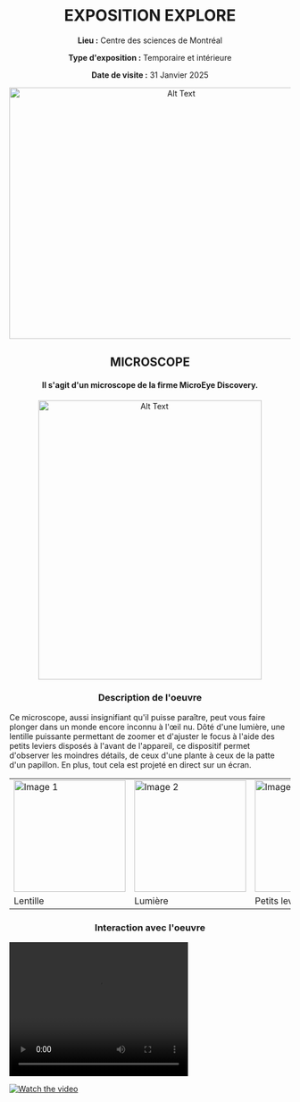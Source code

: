 <h1 align="center">EXPOSITION EXPLORE</h1>

<div align=center>
  
**Lieu :** Centre des sciences de Montréal
<br>
  
**Type d'exposition :** Temporaire et intérieure
<br>
  
**Date de visite :** 31 Janvier 2025
</div>


<div align="center">
<img src="https://github.com/MrPoutineQc/H25_V11_inspirations_ZACKARYWARREN/blob/main/centre_des_sciences/media/centre_des_sciences.jpg" alt="Alt Text" width="600" height="450">
</div>

<h2 align="center">MICROSCOPE</h2>

<h4 align="center">Il s'agit d'un microscope de la firme MicroEye Discovery.</h4>

<div align="center">
<img src="https://github.com/MrPoutineQc/H25_V11_inspirations_ZACKARYWARREN/blob/main/centre_des_sciences/media/vue_ensemble.jpg" alt="Alt Text" width="400" height="500">
</div>

<h3 align="center">Description de l'oeuvre</h3>

Ce microscope, aussi insignifiant qu'il puisse paraître, peut vous faire plonger dans un monde encore inconnu à l'œil nu. Dôté d'une lumière, une lentille puissante permettant de zoomer et d'ajuster le focus à l'aide des petits leviers disposés à l'avant de l'appareil, ce dispositif permet d'observer les moindres détails, de ceux d'une plante à ceux de la patte d'un papillon. En plus, tout cela est projeté en direct sur un écran.

<table align="center">
  <tr>
    <td><img src="https://github.com/MrPoutineQc/H25_V11_inspirations_ZACKARYWARREN/blob/main/centre_des_sciences/media/objectif_optique.jpg" alt="Image 1" width="200"></td>
    <td><img src="https://github.com/MrPoutineQc/H25_V11_inspirations_ZACKARYWARREN/blob/main/centre_des_sciences/media/lumiere.jpg" alt="Image 2" width="200"></td>
    <td><img src="https://github.com/MrPoutineQc/H25_V11_inspirations_ZACKARYWARREN/blob/main/centre_des_sciences/media/commande.jpg" alt="Image 3" width="200"></td>
  </tr>
  <tr>
    <td>Lentille</td>
    <td>Lumière</td>
    <td>Petits leviers</td>
  </tr>
</table>

<h3 align="center">Interaction avec l'oeuvre</h3>

<video width="320" height="240" controls>
  <source src="https://github.com/MrPoutineQc/H25_V11_inspirations_ZACKARYWARREN/blob/main/centre_des_sciences/media/fonctionnment_01.mp4" type="video/mp4">
</video>

[![Watch the video](https://img.youtube.com/vi/_5tFXJQIzi4/0.jpg)](https://github.com/MrPoutineQc/H25_V11_inspirations_ZACKARYWARREN/blob/main/centre_des_sciences/media/fonctionnment_01.mp4)









